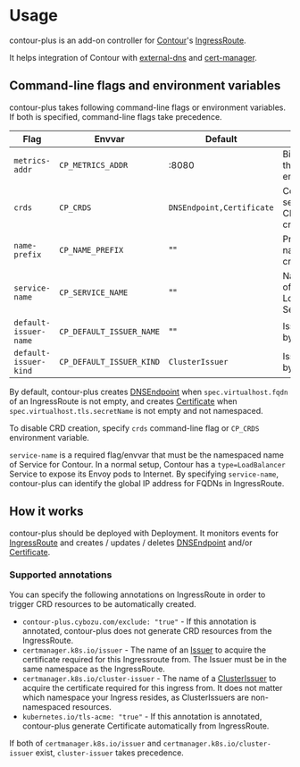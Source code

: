 Usage
=====

contour-plus is an add-on controller for [Contour][]'s [IngressRoute][].

It helps integration of Contour with [external-dns][] and [cert-manager][].

Command-line flags and environment variables
--------------------------------------------

contour-plus takes following command-line flags or environment variables.
If both is specified, command-line flags take precedence.

| Flag                  | Envvar                   | Default                   | Description                                                   |
| --------------------- | ------------------------ | ------------------------- | ------------------------------------------------------------- |
| `metrics-addr`        | `CP_METRICS_ADDR`        | :8080                     | Bind address for the metrics endpoint                         |
| `crds`                | `CP_CRDS`                | `DNSEndpoint,Certificate` | Comma-separated list of CRDs to be created                    |
| `name-prefix`         | `CP_NAME_PREFIX`         | ""                        | Prefix of CRD names to be created                             |
| `service-name`        | `CP_SERVICE_NAME`        | ""                        | NamespacedName of the Contour LoadBalancer Service (required) |
| `default-issuer-name` | `CP_DEFAULT_ISSUER_NAME` | ""                        | Issuer name used by default                                   |
| `default-issuer-kind` | `CP_DEFAULT_ISSUER_KIND` | `ClusterIssuer`           | Issuer kind used by default                                   |

By default, contour-plus creates [DNSEndpoint][] when `spec.virtualhost.fqdn` of an IngressRoute is not empty,
and creates [Certificate][] when `spec.virtualhost.tls.secretName` is not empty and not namespaced.

To disable CRD creation, specify `crds` command-line flag or `CP_CRDS` environment variable.

`service-name` is a required flag/envvar that must be the namespaced name of Service for Contour.
In a normal setup, Contour has a `type=LoadBalancer` Service to expose its Envoy pods to Internet.
By specifying `service-name`, contour-plus can identify the global IP address for FQDNs in IngressRoute.

How it works
------------

contour-plus should be deployed with Deployment.  It monitors events for [IngressRoute][] and
creates / updates / deletes [DNSEndpoint][] and/or [Certificate][].

### Supported annotations

You can specify the following annotations on IngressRoute in order to trigger CRD resources to be automatically created.

- `contour-plus.cybozu.com/exclude: "true"` - If this annotation is annotated, contour-plus does not generate CRD resources from the IngressRoute.
- `certmanager.k8s.io/issuer` - The name of an  [Issuer][] to acquire the certificate required for this Ingressroute from. The Issuer must be in the same namespace as the IngressRoute.
- `certmanager.k8s.io/cluster-issuer` - The name of a [ClusterIssuer][Issuer] to acquire the certificate required for this ingress from. It does not matter which namespace your Ingress resides, as ClusterIssuers are non-namespaced resources.
- `kubernetes.io/tls-acme: "true"` - If this annotation is annotated, contour-plus generate Certificate automatically from IngressRoute.

If both of `certmanager.k8s.io/issuer` and `certmanager.k8s.io/cluster-issuer` exist, `cluster-issuer` takes precedence.

[Contour]: https://github.com/heptio/contour
[IngressRoute]: https://github.com/heptio/contour/blob/master/docs/ingressroute.md
[DNSEndpoint]: https://github.com/kubernetes-incubator/external-dns/blob/master/docs/contributing/crd-source.md
[external-dns]: https://github.com/kubernetes-incubator/external-dns
[Certificate]: http://docs.cert-manager.io/en/latest/reference/certificates.html
[cert-manager]: http://docs.cert-manager.io/en/latest/index.html
[Issuer]: https://docs.cert-manager.io/en/latest/reference/issuers.html
